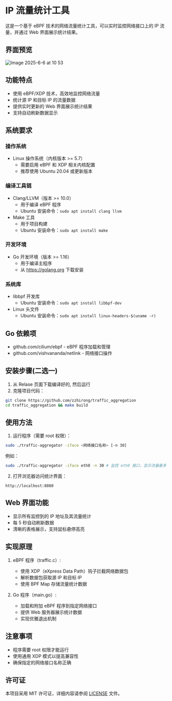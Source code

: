 # IP 流量统计工具

这是一个基于 eBPF 技术的网络流量统计工具，可以实时监控网络接口上的 IP 流量，并通过 Web 界面展示统计结果。

## 界面预览
![Image 2025-6-6 at 10 53](https://github.com/user-attachments/assets/6b36df17-f084-4a39-81b5-0f440e28747a)

## 功能特点

- 使用 eBPF/XDP 技术，高效地监控网络流量
- 统计源 IP 和目标 IP 的流量数据
- 提供实时更新的 Web 界面展示统计结果
- 支持自动刷新数据显示

## 系统要求

### 操作系统
- Linux 操作系统（内核版本 >= 5.7）
  - 需要启用 eBPF 和 XDP 相关内核配置
  - 推荐使用 Ubuntu 20.04 或更新版本

### 编译工具链
- Clang/LLVM（版本 >= 10.0）
  - 用于编译 eBPF 程序
  - Ubuntu 安装命令：`sudo apt install clang llvm`
- Make 工具
  - 用于项目构建
  - Ubuntu 安装命令：`sudo apt install make`

### 开发环境
- Go 开发环境（版本 >= 1.16）
  - 用于编译主程序
  - 从 https://golang.org 下载安装

### 系统库
- libbpf 开发库
  - Ubuntu 安装命令：`sudo apt install libbpf-dev`
- Linux 头文件
  - Ubuntu 安装命令：`sudo apt install linux-headers-$(uname -r)`

## Go 依赖项

- github.com/cilium/ebpf - eBPF 程序加载和管理
- github.com/vishvananda/netlink - 网络接口操作

## 安装步骤(二选一)
1. 从 Relase 页面下载编译好的, 然后运行
2. 克隆项目代码：
```bash
git clone https://github.com/zzhirong/traffic_aggregation
cd traffic_aggregation && make build
```

## 使用方法

1. 运行程序（需要 root 权限）：
```bash
sudo ./traffic-aggregator -iface <网络接口名称> [-n 30]
```
例如：
```bash
sudo ./traffic-aggregator -iface eth0 -n 30 # 监控 eth0 接口，显示流量最多的前 30 个 IP
```

2. 打开浏览器访问统计界面：
```
http://localhost:8080
```

## Web 界面功能

- 显示所有监控到的 IP 地址及其流量统计
- 每 5 秒自动刷新数据
- 清晰的表格展示，支持鼠标悬停高亮

## 实现原理

1. eBPF 程序（traffic.c）:
   - 使用 XDP（eXpress Data Path）钩子拦截网络数据包
   - 解析数据包获取源 IP 和目标 IP
   - 使用 BPF Map 存储流量统计数据

2. Go 程序（main.go）:
   - 加载和附加 eBPF 程序到指定网络接口
   - 提供 Web 服务器展示统计数据
   - 实现优雅退出机制

## 注意事项

- 程序需要 root 权限才能运行
- 使用通用 XDP 模式以提高兼容性
- 确保指定的网络接口名称正确

## 许可证

本项目采用 MIT 许可证，详细内容请参阅 [LICENSE](LICENSE) 文件。
